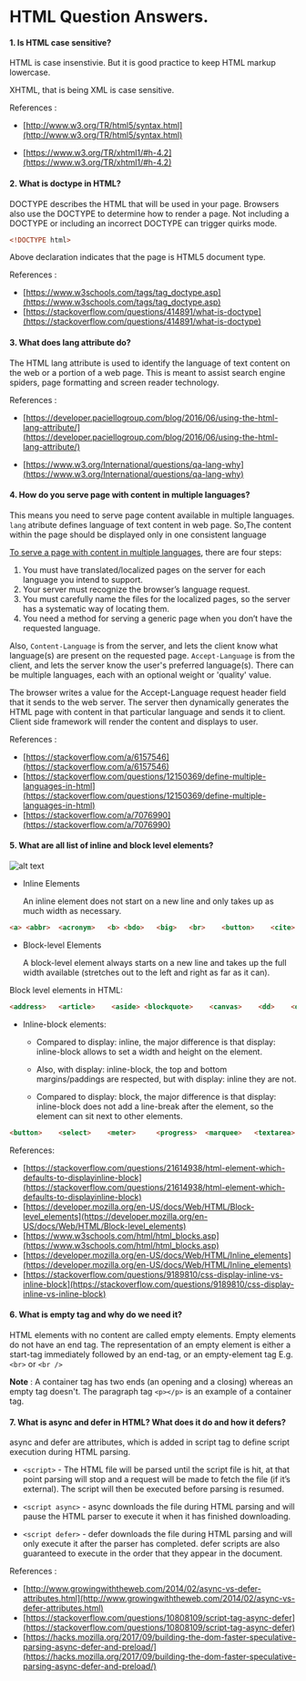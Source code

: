 # HTML Question Answers.


#### 1. Is HTML case sensitive?

HTML is case insenstivie. But it is good practice to keep HTML markup lowercase. 

XHTML, that is being XML is case sensitive. 

References :
* [http://www.w3.org/TR/html5/syntax.html](http://www.w3.org/TR/html5/syntax.html)

* [https://www.w3.org/TR/xhtml1/#h-4.2](https://www.w3.org/TR/xhtml1/#h-4.2)

#### 2. What is doctype in HTML?

 DOCTYPE describes the HTML that will be used in your page. Browsers also use the DOCTYPE to determine how to render a page. Not including a DOCTYPE or including an incorrect DOCTYPE can trigger quirks mode. 

 ```html
 <!DOCTYPE html>
 ```
 Above declaration indicates that the page is HTML5 document type. 

 References : 

 * [https://www.w3schools.com/tags/tag_doctype.asp](https://www.w3schools.com/tags/tag_doctype.asp)
 * [https://stackoverflow.com/questions/414891/what-is-doctype](https://stackoverflow.com/questions/414891/what-is-doctype)

 #### 3. What does lang attribute do?

The HTML lang attribute is used to identify the language of text content on the web or a portion of a web page. This is meant to assist search engine spiders, page formatting and screen reader technology.

References : 
* [https://developer.paciellogroup.com/blog/2016/06/using-the-html-lang-attribute/](https://developer.paciellogroup.com/blog/2016/06/using-the-html-lang-attribute/)

* [https://www.w3.org/International/questions/qa-lang-why](https://www.w3.org/International/questions/qa-lang-why)

#### 4. How do you serve page with content in multiple languages?

This means you need to serve page content available in multiple languages. `lang` atribute defines language of text content in web page. So,The content within the page should be displayed only in one consistent language

[To serve a page with content in multiple languages](http://www.pro-tekconsulting.com/blog/how-do-you-serve-a-page-with-content-in-multiple-languages/), there are four steps:

1. You must have translated/localized pages on the server for each language you intend to support.
2. Your server must recognize the browser’s language request.
3. You must carefully name the files for the localized pages, so the server has a systematic way of locating them.
4. You need a method for serving a generic page when you don’t have the requested language.

Also, `Content-Language` is from the server, and lets the client know what language(s) are present on the requested page. `Accept-Language` is from the client, and lets the server know the user's preferred language(s). There can be multiple languages, each with an optional weight or 'quality' value. 

The browser writes a value for the Accept-Language request header field that it sends to the web server. The server then dynamically generates the HTML page with content in that particular language and sends it to client. Client side framework will render the content and displays to user.

References : 
* [https://stackoverflow.com/a/6157546](https://stackoverflow.com/a/6157546)
* [https://stackoverflow.com/questions/12150369/define-multiple-languages-in-html](https://stackoverflow.com/questions/12150369/define-multiple-languages-in-html)
* [https://stackoverflow.com/a/7076990](https://stackoverflow.com/a/7076990)

#### 5. What are all list of inline and block level elements?

![alt text](https://i.stack.imgur.com/mGTYI.png "Differences")


* Inline Elements

    An inline element does not start on a new line and only takes up as much width as necessary.

```html
<a> <abbr>  <acronym>   <b> <bdo>   <big>   <br>    <button>    <cite>  <code>  <dfn>   <em>    <i> <img>   <input> <kbd>   <label> <map>   <object>    <q> <samp>  <script>    <select>    <small> <span>  <strong>    <sub>   <sup>   <textarea>  <time>  <tt>    <var>
```

* Block-level Elements

    A block-level element always starts on a new line and takes up the full width available (stretches out to the left and right as far as it can).
    

Block level elements in HTML:

```html
<address>   <article>    <aside> <blockquote>    <canvas>    <dd>    <div>   <dl>    <dt>    <fieldset>  <figcaption>    <figure>    <footer>    <form>  <h1>-<h6>   <header>    <hr>    <li>    <main>  <nav>   <noscript>  <ol>    <output>    <p> <pre>   <section>   <table> <tfoot> <ul>    <video>
```

* Inline-block elements:

    * Compared to display: inline, the major difference is that display: inline-block allows to set a width and height on the element.

    * Also, with display: inline-block, the top and bottom margins/paddings are respected, but with display: inline they are not.

    * Compared to display: block, the major difference is that display: inline-block does not add a line-break after the element, so the element can sit next to other elements.
```html
<button>    <select>    <meter>     <progress>  <marquee>   <textarea>  <input>
```

References:

* [https://stackoverflow.com/questions/21614938/html-element-which-defaults-to-displayinline-block](https://stackoverflow.com/questions/21614938/html-element-which-defaults-to-displayinline-block)
* [https://developer.mozilla.org/en-US/docs/Web/HTML/Block-level_elements](https://developer.mozilla.org/en-US/docs/Web/HTML/Block-level_elements)
* [https://www.w3schools.com/html/html_blocks.asp](https://www.w3schools.com/html/html_blocks.asp)
* [https://developer.mozilla.org/en-US/docs/Web/HTML/Inline_elements](https://developer.mozilla.org/en-US/docs/Web/HTML/Inline_elements)
* [https://stackoverflow.com/questions/9189810/css-display-inline-vs-inline-block](https://stackoverflow.com/questions/9189810/css-display-inline-vs-inline-block)


#### 6. What is empty tag and why do we need it?

HTML elements with no content are called empty elements. Empty elements do not have an end tag. The representation of an empty element is either a start-tag immediately followed by an end-tag, or an empty-element tag
E.g. `<br>` or `<br />`


**Note** : A container tag has two ends (an opening and a closing) whereas an empty tag doesn't. The paragraph tag `<p></p>` is an example of a container tag. 


#### 7. What is async and defer in HTML? What does it do and how it defers?

async and defer are attributes, which is added in script tag to define script execution during HTML parsing.

* `<script>` - 
 The HTML file will be parsed until the script file is hit, at that point parsing will stop and a request will be made to fetch the file (if it’s external). The script will then be executed before parsing is resumed.

* `<script async>` - 
async downloads the file during HTML parsing and will pause the HTML parser to execute it when it has finished downloading.

* `<script defer>` - 
defer downloads the file during HTML parsing and will only execute it after the parser has completed. defer scripts are also guaranteed to execute in the order that they appear in the document.


References : 

* [http://www.growingwiththeweb.com/2014/02/async-vs-defer-attributes.html](http://www.growingwiththeweb.com/2014/02/async-vs-defer-attributes.html)
* [https://stackoverflow.com/questions/10808109/script-tag-async-defer](https://stackoverflow.com/questions/10808109/script-tag-async-defer)
* [https://hacks.mozilla.org/2017/09/building-the-dom-faster-speculative-parsing-async-defer-and-preload/](https://hacks.mozilla.org/2017/09/building-the-dom-faster-speculative-parsing-async-defer-and-preload/)












